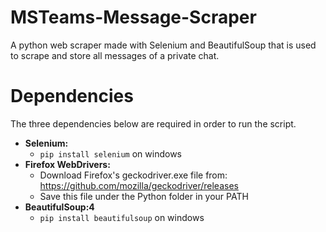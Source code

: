 # MSTeams-Message-Scraper
A python web scraper made with Selenium and BeautifulSoup that is used to scrape and store all messages of a private chat.

# Dependencies  
The three dependencies below are required in order to run the script.
* **Selenium:** 
  * ``pip install selenium`` on windows
* **Firefox WebDrivers:**
  * Download Firefox's geckodriver.exe file from: https://github.com/mozilla/geckodriver/releases
  * Save this file under the Python folder in your PATH
* **BeautifulSoup:4**
  * ``pip install beautifulsoup`` on windows
